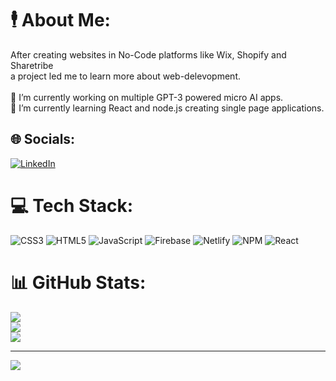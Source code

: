 # 🕴️ About Me:
After creating websites in No-Code platforms like Wix, Shopify and Sharetribe<br>a project led me to learn more about web-delevopment.<br><br>🔭 I’m currently working on multiple GPT-3 powered micro AI apps.<br>🌱 I’m currently learning React and node.js creating single page applications.


## 🌐 Socials:
[![LinkedIn](https://img.shields.io/badge/LinkedIn-%230077B5.svg?logo=linkedin&logoColor=white)](https://linkedin.com/in/hergelink) 

# 💻 Tech Stack:
![CSS3](https://img.shields.io/badge/css3-%231572B6.svg?style=for-the-badge&logo=css3&logoColor=white) ![HTML5](https://img.shields.io/badge/html5-%23E34F26.svg?style=for-the-badge&logo=html5&logoColor=white) ![JavaScript](https://img.shields.io/badge/javascript-%23323330.svg?style=for-the-badge&logo=javascript&logoColor=%23F7DF1E) ![Firebase](https://img.shields.io/badge/firebase-%23039BE5.svg?style=for-the-badge&logo=firebase) ![Netlify](https://img.shields.io/badge/netlify-%23000000.svg?style=for-the-badge&logo=netlify&logoColor=#00C7B7) ![NPM](https://img.shields.io/badge/NPM-%23000000.svg?style=for-the-badge&logo=npm&logoColor=white) ![React](https://img.shields.io/badge/react-%2320232a.svg?style=for-the-badge&logo=react&logoColor=%2361DAFB)
# 📊 GitHub Stats:
![](https://github-readme-stats.vercel.app/api?username=hergelink&theme=dark&hide_border=false&include_all_commits=false&count_private=false)<br/>
![](https://github-readme-streak-stats.herokuapp.com/?user=hergelink&theme=dark&hide_border=false)<br/>
![](https://github-readme-stats.vercel.app/api/top-langs/?username=hergelink&theme=dark&hide_border=false&include_all_commits=false&count_private=false&layout=compact)

---
[![](https://visitcount.itsvg.in/api?id=hergelink&icon=0&color=0)](https://visitcount.itsvg.in)

<!-- Proudly created with GPRM ( https://gprm.itsvg.in ) -->
